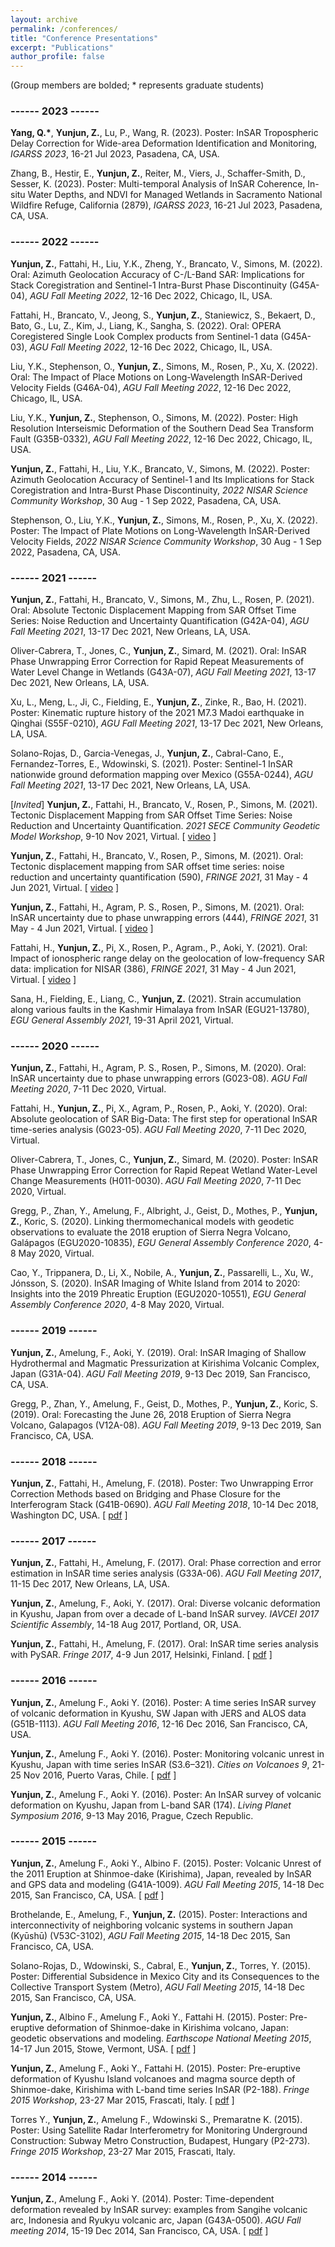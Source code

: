 ```yaml
---
layout: archive
permalink: /conferences/
title: "Conference Presentations"
excerpt: "Publications"
author_profile: false
---
```


(Group members are bolded; * represents graduate students)

### ------ 2023 ------

**Yang, Q.\***, **Yunjun, Z.**, Lu, P., Wang, R. (2023). Poster: InSAR Tropospheric Delay Correction for Wide-area Deformation Identification and Monitoring, _IGARSS 2023_, 16-21 Jul 2023, Pasadena, CA, USA.

Zhang, B., Hestir, E., **Yunjun, Z.**, Reiter, M., Viers, J., Schaffer-Smith, D., Sesser, K. (2023). Poster: Multi-temporal Analysis of InSAR Coherence, In-situ Water Depths, and NDVI for Managed Wetlands in Sacramento National Wildfire Refuge, California (2879), _IGARSS 2023_, 16-21 Jul 2023, Pasadena, CA, USA.

### ------ 2022 ------

**Yunjun, Z.**, Fattahi, H., Liu, Y.K., Zheng, Y., Brancato, V., Simons, M. (2022). Oral: Azimuth Geolocation Accuracy of C-/L-Band SAR: Implications for Stack Coregistration and Sentinel-1 Intra-Burst Phase Discontinuity (G45A-04), _AGU Fall Meeting 2022_, 12-16 Dec 2022, Chicago, IL, USA.

Fattahi, H., Brancato, V., Jeong, S., **Yunjun, Z.**, Staniewicz, S., Bekaert, D., Bato, G., Lu, Z., Kim, J., Liang, K., Sangha, S. (2022). Oral: OPERA Coregistered Single Look Complex products from Sentinel-1 data (G45A-03), _AGU Fall Meeting 2022_, 12-16 Dec 2022, Chicago, IL, USA.

Liu, Y.K., Stephenson, O., **Yunjun, Z.**, Simons, M., Rosen, P., Xu, X. (2022). Oral: The Impact of Place Motions on Long-Wavelength InSAR-Derived Velocity Fields (G46A-04), _AGU Fall Meeting 2022_, 12-16 Dec 2022, Chicago, IL, USA.

Liu, Y.K., **Yunjun, Z.**, Stephenson, O., Simons, M. (2022). Poster: High Resolution Interseismic Deformation of the Southern Dead Sea Transform Fault (G35B-0332), _AGU Fall Meeting 2022_, 12-16 Dec 2022, Chicago, IL, USA.

**Yunjun, Z.**, Fattahi, H., Liu, Y.K., Brancato, V., Simons, M. (2022). Poster: Azimuth Geolocation Accuracy of Sentinel-1 and Its Implications for Stack Coregistration and Intra-Burst Phase Discontinuity, _2022 NISAR Science Community Workshop_, 30 Aug - 1 Sep 2022, Pasadena, CA, USA.

Stephenson, O., Liu, Y.K., **Yunjun, Z.**, Simons, M., Rosen, P., Xu, X. (2022). Poster: The Impact of Plate Motions on Long-Wavelength InSAR-Derived Velocity Fields, _2022 NISAR Science Community Workshop_, 30 Aug - 1 Sep 2022, Pasadena, CA, USA.

### ------ 2021 ------

**Yunjun, Z.**, Fattahi, H., Brancato, V., Simons, M., Zhu, L., Rosen, P. (2021). Oral: Absolute Tectonic Displacement Mapping from SAR Offset Time Series: Noise Reduction and Uncertainty Quantification (G42A-04), _AGU Fall Meeting 2021_, 13-17 Dec 2021, New Orleans, LA, USA.

Oliver-Cabrera, T., Jones, C., **Yunjun, Z.**, Simard, M. (2021). Oral: InSAR Phase Unwrapping Error Correction for Rapid Repeat Measurements of Water Level Change in Wetlands (G43A-07), _AGU Fall Meeting 2021_, 13-17 Dec 2021, New Orleans, LA, USA.

Xu, L., Meng, L., Ji, C., Fielding, E., **Yunjun, Z.**, Zinke, R., Bao, H. (2021). Poster: Kinematic rupture history of the 2021 M7.3 Madoi earthquake in Qinghai (S55F-0210), _AGU Fall Meeting 2021_, 13-17 Dec 2021, New Orleans, LA, USA.

Solano-Rojas, D., Garcia-Venegas, J., **Yunjun, Z.**, Cabral-Cano, E., Fernandez-Torres, E., Wdowinski, S. (2021). Poster: Sentinel-1 InSAR nationwide ground deformation mapping over Mexico (G55A-0244), _AGU Fall Meeting 2021_, 13-17 Dec 2021, New Orleans, LA, USA.

[_Invited_] **Yunjun, Z.**, Fattahi, H., Brancato, V., Rosen, P., Simons, M. (2021). Tectonic Displacement Mapping from SAR Offset Time Series: Noise Reduction and Uncertainty Quantification. _2021 SECE Community Geodetic Model Workshop_, 9-10 Nov 2021, Virtual. [ [video](https://youtu.be/SQG7PquayVs) ]

**Yunjun, Z.**, Fattahi, H., Brancato, V., Rosen, P., Simons, M. (2021). Oral: Tectonic displacement mapping from SAR offset time series: noise reduction and uncertainty quantification (590), _FRINGE 2021_, 31 May - 4 Jun 2021, Virtual. [ [video](https://youtu.be/Eu_T8mOs09U?t=101) ]

**Yunjun, Z.**, Fattahi, H., Agram, P. S., Rosen, P., Simons, M. (2021). Oral: InSAR uncertainty due to phase unwrapping errors (444), _FRINGE 2021_, 31 May - 4 Jun 2021, Virtual. [ [video](https://youtu.be/czDSZo2wJRk?t=3394) ]

Fattahi, H., **Yunjun, Z.**, Pi, X., Rosen, P., Agram., P., Aoki, Y. (2021). Oral: Impact of ionospheric range delay on the geolocation of low-frequency SAR data: implication for NISAR (386), _FRINGE 2021_, 31 May - 4 Jun 2021, Virtual. [ [video](https://youtu.be/sJOBlTFsQyI?t=3147) ]

Sana, H., Fielding, E., Liang, C., **Yunjun, Z.** (2021). Strain accumulation along various faults in the Kashmir Himalaya from InSAR (EGU21-13780), _EGU General Assembly 2021_, 19-31 April 2021, Virtual.

### ------ 2020 ------

**Yunjun, Z.**, Fattahi, H., Agram, P. S., Rosen, P., Simons, M. (2020). Oral: InSAR uncertainty due to phase unwrapping errors (G023-08). _AGU Fall Meeting 2020_, 7-11 Dec 2020, Virtual.

Fattahi, H., **Yunjun, Z.**, Pi, X., Agram, P., Rosen, P., Aoki, Y. (2020). Oral: Absolute geolocation of SAR Big-Data: The first step for operational InSAR time-series analysis (G023-05). _AGU Fall Meeting 2020_, 7-11 Dec 2020, Virtual.

Oliver-Cabrera, T., Jones, C., **Yunjun, Z.**, Simard, M. (2020). Poster: InSAR Phase Unwrapping Error Correction for Rapid Repeat Wetland Water-Level Change Measurements (H011-0030). _AGU Fall Meeting 2020_, 7-11 Dec 2020, Virtual.

Gregg, P., Zhan, Y., Amelung, F., Albright, J., Geist, D., Mothes, P., **Yunjun, Z.**, Koric, S. (2020). Linking thermomechanical models with geodetic observations to evaluate the 2018 eruption of Sierra Negra Volcano, Galápagos (EGU2020-10835), _EGU General Assembly Conference 2020_, 4-8 May 2020, Virtual.

Cao, Y., Trippanera, D., Li, X., Nobile, A., **Yunjun, Z.**, Passarelli, L., Xu, W., Jónsson, S. (2020). InSAR Imaging of White Island from 2014 to 2020: Insights into the 2019 Phreatic Eruption (EGU2020-10551), _EGU General Assembly Conference 2020_, 4-8 May 2020, Virtual.

### ------ 2019 ------

**Yunjun, Z.**, Amelung, F., Aoki, Y. (2019). Oral: InSAR Imaging of Shallow Hydrothermal and Magmatic Pressurization at Kirishima Volcanic Complex, Japan (G31A-04). _AGU Fall Meeting 2019_, 9-13 Dec 2019, San Francisco, CA, USA.

Gregg, P., Zhan, Y., Amelung, F., Geist, D., Mothes, P., **Yunjun, Z.**, Koric, S. (2019). Oral: Forecasting the June 26, 2018 Eruption of Sierra Negra Volcano, Galapagos (V12A-08). _AGU Fall Meeting 2019_, 9-13 Dec 2019, San Francisco, CA, USA.

### ------ 2018 ------

**Yunjun, Z.**, Fattahi, H., Amelung, F. (2018). Poster: Two Unwrapping Error Correction Methods based on Bridging and Phase Closure for the Interferogram Stack (G41B-0690). _AGU Fall Meeting 2018_, 10-14 Dec 2018, Washington DC, USA. [ [pdf](https://yunjunz.github.io/files/Yunjun-2018-AGU.pdf) ]

### ------ 2017 ------

**Yunjun, Z.**, Fattahi, H., Amelung, F. (2017). Oral: Phase correction and error estimation in InSAR time
series analysis (G33A-06). _AGU Fall Meeting 2017_, 11-15 Dec 2017, New Orleans, LA, USA.

**Yunjun, Z.**, Amelung, F., Aoki, Y. (2017). Oral: Diverse volcanic deformation in Kyushu, Japan from over a decade of L-band InSAR survey. _IAVCEI 2017 Scientific Assembly_, 14-18 Aug 2017, Portland, OR, USA.

**Yunjun, Z.**, Fattahi, H., Amelung, F. (2017). Oral: InSAR time series analysis with PySAR. _Fringe 2017_, 4-9 Jun 2017, Helsinki, Finland. [ [pdf](https://yunjunz.github.io/files/Yunjun-2017-FRINGE.pdf) ]

### ------ 2016 ------

**Yunjun, Z.**, Amelung F., Aoki Y. (2016). Poster: A time series InSAR survey of volcanic deformation in Kyushu, SW Japan with JERS and ALOS data (G51B-1113). _AGU Fall Meeting 2016_, 12-16 Dec 2016, San Francisco, CA, USA.

**Yunjun, Z.**, Amelung F., Aoki Y. (2016). Poster: Monitoring volcanic unrest in Kyushu, Japan with time series InSAR (S3.6–321). _Cities on Volcanoes 9_, 21-25 Nov 2016, Puerto Varas, Chile. [ [pdf](https://yunjunz.github.io/files/Yunjun-2016-CoV9.pdf) ]

**Yunjun, Z.**, Amelung F., Aoki Y. (2016). Poster: An InSAR survey of volcanic deformation on Kyushu, Japan from L-band SAR (174). _Living Planet Symposium 2016_, 9-13 May 2016, Prague, Czech Republic.

### ------ 2015 ------

**Yunjun, Z.**, Amelung F., Aoki Y., Albino F. (2015). Poster: Volcanic Unrest of the 2011 Eruption at Shinmoe-dake (Kirishima), Japan, revealed by InSAR and GPS data and modeling (G41A-1009). _AGU Fall Meeting 2015_, 14-18 Dec 2015, San Francisco, CA, USA. [ [pdf](https://yunjunz.github.io/files/Yunjun-2015-AGU.pdf) ]

Brothelande, E., Amelung, F., **Yunjun, Z.** (2015). Poster: Interactions and interconnectivity of neighboring volcanic systems in southern Japan (Kyūshū) (V53C-3102), _AGU Fall Meeting 2015_, 14-18 Dec 2015, San Francisco, CA, USA.

Solano-Rojas, D., Wdowinski, S., Cabral, E., **Yunjun, Z.**, Torres, Y. (2015). Poster: Differential Subsidence in Mexico City and its Consequences to the Collective Transport System (Metro), _AGU Fall Meeting 2015_, 14-18 Dec 2015, San Francisco, CA, USA.

**Yunjun, Z.**, Albino F., Amelung F., Aoki Y., Fattahi H. (2015). Poster: Pre-eruptive deformation of Shinmoe-dake in Kirishima volcano, Japan: geodetic observations and modeling. _Earthscope National Meeting 2015_, 14-17 Jun 2015, Stowe, Vermont, USA. [ [pdf](https://yunjunz.github.io/files/Yunjun-2015-Earthscope.pdf) ]

**Yunjun, Z.**, Amelung F., Aoki Y., Fattahi H. (2015). Poster: Pre-eruptive deformation of Kyushu Island volcanoes and magma source depth of Shinmoe-dake, Kirishima with L-band time series InSAR (P2-188). _Fringe 2015 Workshop_, 23-27 Mar 2015, Frascati, Italy. [ [pdf](https://yunjunz.github.io/files/Yunjun-2015-FRINGE.pdf) ]

Torres Y., **Yunjun, Z.**, Amelung F., Wdowinski S., Premaratne K. (2015). Poster: Using Satellite Radar Interferometry for Monitoring Underground Construction: Subway Metro Construction, Budapest, Hungary (P2-273). _Fringe 2015 Workshop_, 23-27 Mar 2015, Frascati, Italy.

### ------ 2014 ------

**Yunjun, Z.**, Amelung F., Aoki Y. (2014). Poster: Time-dependent deformation revealed by InSAR survey: examples from Sangihe volcanic arc, Indonesia and Ryukyu volcanic arc, Japan (G43A-0500). _AGU Fall meeting 2014_, 15-19 Dec 2014, San Francisco, CA, USA. [ [pdf](https://yunjunz.github.io/files/Yunjun-2014-AGU.pdf) ]
